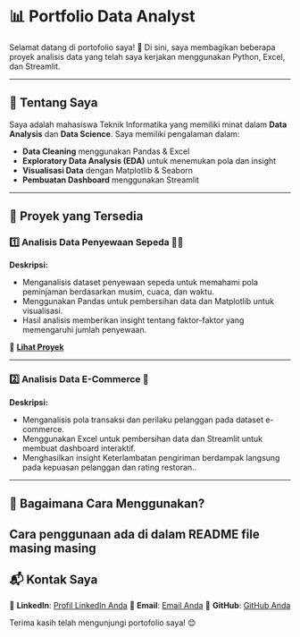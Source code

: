 # 📊 Portfolio Data Analyst

Selamat datang di portofolio saya! 🚀
Di sini, saya membagikan beberapa proyek analisis data yang telah saya kerjakan menggunakan Python, Excel, dan Streamlit.

---

## 🔹 **Tentang Saya**
Saya adalah mahasiswa Teknik Informatika yang memiliki minat dalam **Data Analysis** dan **Data Science**. Saya memiliki pengalaman dalam:
- **Data Cleaning** menggunakan Pandas & Excel
- **Exploratory Data Analysis (EDA)** untuk menemukan pola dan insight
- **Visualisasi Data** dengan Matplotlib & Seaborn
- **Pembuatan Dashboard** menggunakan Streamlit

---

## 📌 **Proyek yang Tersedia**

### **1️⃣ Analisis Data Penyewaan Sepeda** 🚴‍♂️
**Deskripsi:**
- Menganalisis dataset penyewaan sepeda untuk memahami pola peminjaman berdasarkan musim, cuaca, dan waktu.
- Menggunakan Pandas untuk pembersihan data dan Matplotlib untuk visualisasi.
- Hasil analisis memberikan insight tentang faktor-faktor yang memengaruhi jumlah penyewaan.

🔗 **[Lihat Proyek](https://bike-share-analytics.streamlit.app/)**

---

### **2️⃣ Analisis Data E-Commerce** 🛒
**Deskripsi:**
- Menganalisis pola transaksi dan perilaku pelanggan pada dataset e-commerce.
- Menggunakan Excel untuk pembersihan data dan Streamlit untuk membuat dashboard interaktif.
- Menghasilkan insight Keterlambatan pengiriman berdampak langsung pada kepuasan pelanggan dan rating restoran..
---

## 🚀 **Bagaimana Cara Menggunakan?**
Cara penggunaan ada di dalam README file masing masing
---

## 📬 **Kontak Saya**
💼 **LinkedIn**: [Profil LinkedIn Anda](www.linkedin.com/in/ghani-husna-0b0464261)
📧 **Email**: [Email Anda](ghanihusna15@gmail.com)
📂 **GitHub**: [GitHub Anda](https://github.com/GhaniHD)

Terima kasih telah mengunjungi portofolio saya! 😊
